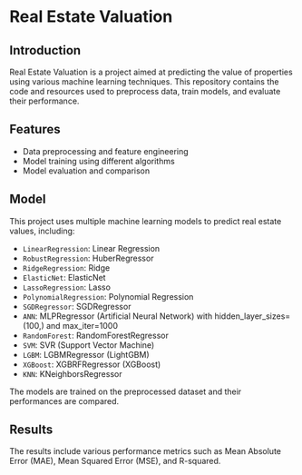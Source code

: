 # Real Estate Valuation

## Introduction
Real Estate Valuation is a project aimed at predicting the value of properties using various machine learning techniques. This repository contains the code and resources used to preprocess data, train models, and evaluate their performance.

## Features
- Data preprocessing and feature engineering
- Model training using different algorithms
- Model evaluation and comparison
  
## Model
This project uses multiple machine learning models to predict real estate values, including:
- `LinearRegression`: Linear Regression
- `RobustRegression`: HuberRegressor
- `RidgeRegression`: Ridge
- `ElasticNet`: ElasticNet
- `LassoRegression`: Lasso
- `PolynomialRegression`: Polynomial Regression
- `SGDRegressor`: SGDRegressor
- `ANN`: MLPRegressor (Artificial Neural Network) with hidden_layer_sizes=(100,) and max_iter=1000
- `RandomForest`: RandomForestRegressor
- `SVM`: SVR (Support Vector Machine)
- `LGBM`: LGBMRegressor (LightGBM)
- `XGBoost`: XGBRFRegressor (XGBoost)
- `KNN`: KNeighborsRegressor

The models are trained on the preprocessed dataset and their performances are compared.

## Results
The results include various performance metrics such as Mean Absolute Error (MAE), Mean Squared Error (MSE), and R-squared.




